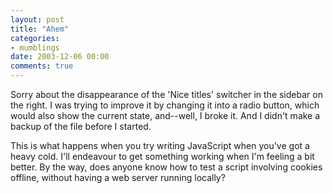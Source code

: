 ```yaml
---
layout: post
title: "Ahem"
categories:
- mumblings
date: 2003-12-06 00:00
comments: true
---
```


<p>Sorry about the disappearance of the 'Nice titles' switcher in the sidebar on the right. I was trying to improve it by changing it into a radio button, which would also show the current state, and--well, I broke it. And I didn't make a backup of the file before I started.</p>

<p>This is what happens when you try writing JavaScript when you've got a heavy cold. I'll endeavour to get something working when I'm feeling a bit better. By the way, does anyone know how to test a script involving cookies offline, without having a web server running locally?</p>


